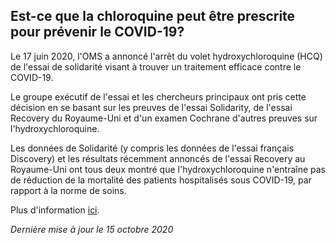 ## Est-ce que la chloroquine peut être prescrite pour prévenir le COVID-19?

Le 17 juin 2020, l'OMS a annoncé l'arrêt du volet hydroxychloroquine (HCQ) de l'essai de solidarité visant à trouver un traitement efficace contre le COVID-19.

Le groupe exécutif de l'essai et les chercheurs principaux ont pris cette décision en se basant sur les preuves de l'essai Solidarity, de l'essai Recovery du Royaume-Uni et d'un examen Cochrane d'autres preuves sur l'hydroxychloroquine.

Les données de Solidarité (y compris les données de l'essai français Discovery) et les résultats récemment annoncés de l'essai Recovery au Royaume-Uni ont tous deux montré que l'hydroxychloroquine n'entraîne pas de réduction de la mortalité des patients hospitalisés sous COVID-19, par rapport à la norme de soins.

Plus d'information [ici](https://www.who.int/fr/news-room/q-a-detail/q-a-hydroxychloroquine-and-covid-19).

_Dernière mise à jour le 15 octobre 2020_
